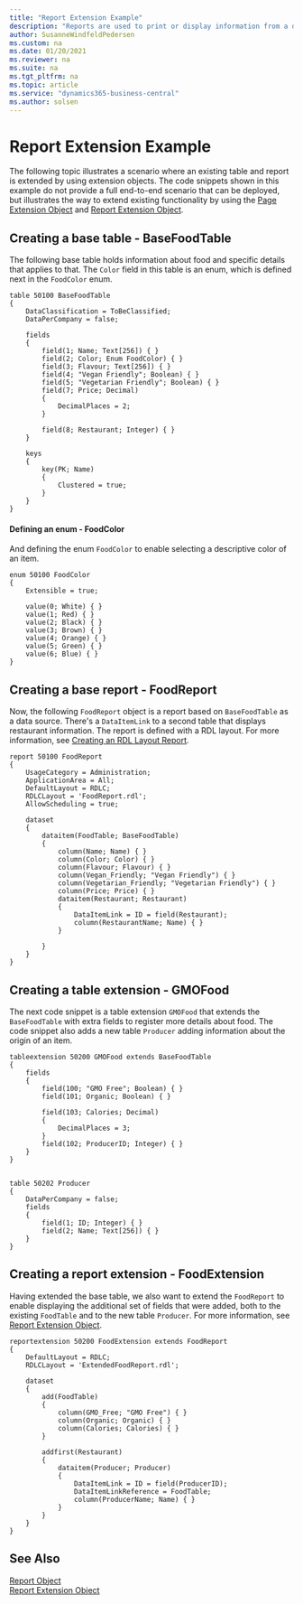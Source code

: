 ```yaml
---
title: "Report Extension Example"
description: "Reports are used to print or display information from a database."
author: SusanneWindfeldPedersen
ms.custom: na
ms.date: 01/20/2021
ms.reviewer: na
ms.suite: na
ms.tgt_pltfrm: na
ms.topic: article
ms.service: "dynamics365-business-central"
ms.author: solsen
---
```


# Report Extension Example

The following topic illustrates a scenario where an existing table and report is extended by using extension objects. The code snippets shown in this example do not provide a full end-to-end scenario that can be deployed, but illustrates the way to extend existing functionality by using the [Page Extension Object](devenv-page-ext-object.md) and [Report Extension Object](devenv-report-ext-object.md).

## Creating a base table - BaseFoodTable

The following base table holds information about food and specific details that applies to that. The `Color` field in this table is an enum, which is defined next in the `FoodColor` enum.

```al
table 50100 BaseFoodTable
{
    DataClassification = ToBeClassified;
    DataPerCompany = false;

    fields
    {
        field(1; Name; Text[256]) { }
        field(2; Color; Enum FoodColor) { }
        field(3; Flavour; Text[256]) { }
        field(4; "Vegan Friendly"; Boolean) { }
        field(5; "Vegetarian Friendly"; Boolean) { }
        field(7; Price; Decimal)
        {
            DecimalPlaces = 2;
        }

        field(8; Restaurant; Integer) { }
    }

    keys
    {
        key(PK; Name)
        {
            Clustered = true;
        }
    }
}
```
#### Defining an enum - FoodColor

And defining the enum `FoodColor` to enable selecting a descriptive color of an item.

```al
enum 50100 FoodColor
{
    Extensible = true;

    value(0; White) { }
    value(1; Red) { }
    value(2; Black) { }
    value(3; Brown) { }
    value(4; Orange) { }
    value(5; Green) { }
    value(6; Blue) { }
}
```

<!--
## Creating a page to display

To be able to display data from and enter data in the `BaseFoodTable`, we will create the following page called `BaseFoodPage`.

```al
page 50101 BaseFoodPage
{
    PageType = Card;
    ApplicationArea = All;
    UsageCategory = Administration;
    SourceTable = BaseFoodTable;

    layout
    {
        area(Content)
        {
            group(GroupName)
            {
                field(Name; Rec.Name) { }
                field(Color; Rec.Color) { }
            }
        }
    }
}
```
-->

## Creating a base report - FoodReport

Now, the following `FoodReport` object is a report based on `BaseFoodTable` as a data source. There's a `DataItemLink` to a second table that displays restaurant information. The report is defined with a RDL layout. For more information, see [Creating an RDL Layout Report](devenv-howto-rdl-report-layout.md).

```al
report 50100 FoodReport
{
    UsageCategory = Administration;
    ApplicationArea = All;
    DefaultLayout = RDLC;
    RDLCLayout = 'FoodReport.rdl';
    AllowScheduling = true;

    dataset
    {
        dataitem(FoodTable; BaseFoodTable)
        {
            column(Name; Name) { }
            column(Color; Color) { }
            column(Flavour; Flavour) { }
            column(Vegan_Friendly; "Vegan Friendly") { }
            column(Vegetarian_Friendly; "Vegetarian Friendly") { }
            column(Price; Price) { }
            dataitem(Restaurant; Restaurant)
            {
                DataItemLink = ID = field(Restaurant);
                column(RestaurantName; Name) { }
            }

        }
    }
}
```

## Creating a table extension - GMOFood

The next code snippet is a table extension `GMOFood` that extends the `BaseFoodTable` with extra fields to register more details about food. The code snippet also adds a new table `Producer` adding information about the origin of an item.

```al
tableextension 50200 GMOFood extends BaseFoodTable
{
    fields
    {
        field(100; "GMO Free"; Boolean) { }
        field(101; Organic; Boolean) { }

        field(103; Calories; Decimal)
        {
            DecimalPlaces = 3;
        }
        field(102; ProducerID; Integer) { }
    }
}


table 50202 Producer
{
    DataPerCompany = false;
    fields
    {
        field(1; ID; Integer) { }
        field(2; Name; Text[256]) { }
    }
}
```

## Creating a report extension - FoodExtension

Having extended the base table, we also want to extend the `FoodReport` to enable displaying the additional set of fields that were added, both to the existing `FoodTable` and to the new table `Producer`. For more information, see [Report Extension Object](devenv-report-ext-object.md).

```al
reportextension 50200 FoodExtension extends FoodReport
{
    DefaultLayout = RDLC;
    RDLCLayout = 'ExtendedFoodReport.rdl';

    dataset
    {
        add(FoodTable)
        {
            column(GMO_Free; "GMO Free") { }
            column(Organic; Organic) { }
            column(Calories; Calories) { }
        }

        addfirst(Restaurant)
        {
            dataitem(Producer; Producer)
            {
                DataItemLink = ID = field(ProducerID);
                DataItemLinkReference = FoodTable;
                column(ProducerName; Name) { }
            }
        }
    }
}
```

## See Also

[Report Object](devenv-report-object.md)  
[Report Extension Object](devenv-report-ext-object.md)